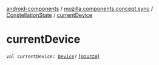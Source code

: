 [android-components](../../index.md) / [mozilla.components.concept.sync](../index.md) / [ConstellationState](index.md) / [currentDevice](./current-device.md)

# currentDevice

`val currentDevice: `[`Device`](../-device/index.md)`?` [(source)](https://github.com/mozilla-mobile/android-components/blob/master/components/concept/sync/src/main/java/mozilla/components/concept/sync/Devices.kt#L101)